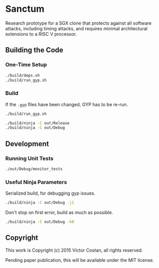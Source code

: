 # Sanctum

Research prototype for a SGX clone that protects against all software attacks,
including timing attacks, and requires minimal architectural extensions to a
RISC V processor.


## Building the Code

### One-Time Setup

```bash
./build/deps.sh
./build/run_gyp.sh
```

### Build

If the `.gyp` files have been changed, GYP has to be re-run.

```bash
./build/run_gyp.sh
```

```bash
./build/ninja -C out/Release
./build/ninja -C out/Debug
```


## Development

### Running Unit Tests

```bash
./out/Debug/monitor_tests
```

### Useful Ninja Parameters

Serialized build, for debugging gyp issues.

```bash
./build/ninja -C out/Debug -j1
```

Don't stop on first error, build as much as possible.

```bash
./build/ninja -C out/Debug -k0
```


## Copyright

This work is Copyright (c) 2015 Victor Costan, all rights reserved.

Pending paper publication, this will be available under the MIT license.
